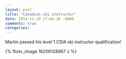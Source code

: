 ```yaml
---
layout: post
title: "Canadian ski instructor"
date: 2014-12-19 17:04:10 -0800
comments: true
categories: 
---
```


Martin passed his level 1 CSIA ski instructor qualification!

{% flickr_image 16206128967 z %}
